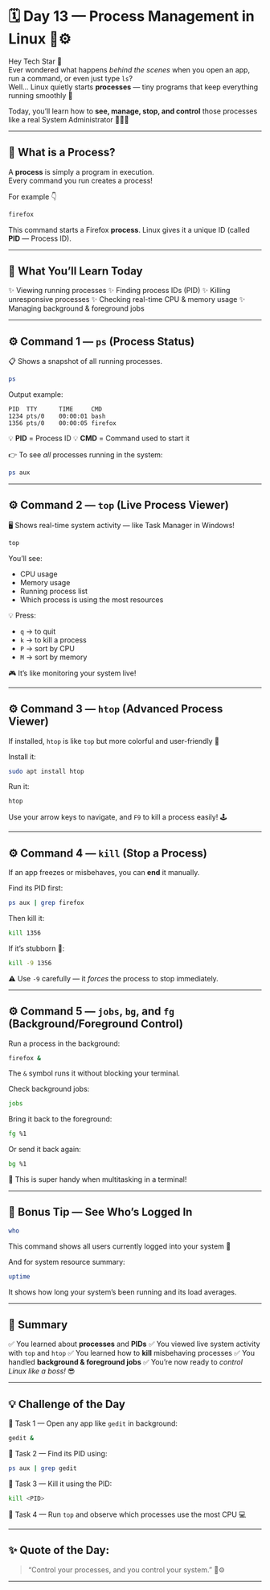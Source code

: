 # 🗓️ **Day 13 — Process Management in Linux 🧠⚙️**

Hey Tech Star 🌟  
Ever wondered what happens *behind the scenes* when you open an app, run a command, or even just type `ls`?  
Well… Linux quietly starts **processes** — tiny programs that keep everything running smoothly 👾  

Today, you’ll learn how to **see, manage, stop, and control** those processes like a real System Administrator 🧑‍💻💪  

---

## 🧠 **What is a Process?**

A **process** is simply a program in execution.  
Every command you run creates a process!  

For example 👇  
```bash
firefox
````

This command starts a Firefox **process**.
Linux gives it a unique ID (called **PID** — Process ID).

---

## 🧩 **What You’ll Learn Today**

✨ Viewing running processes
✨ Finding process IDs (PID)
✨ Killing unresponsive processes
✨ Checking real-time CPU & memory usage
✨ Managing background & foreground jobs

---

## ⚙️ **Command 1 — `ps` (Process Status)**

📋 Shows a snapshot of all running processes.

```bash
ps
```

Output example:

```
PID  TTY      TIME     CMD
1234 pts/0    00:00:01 bash
1356 pts/0    00:00:05 firefox
```

💡 **PID** = Process ID
💡 **CMD** = Command used to start it

👉 To see *all* processes running in the system:

```bash
ps aux
```

---

## ⚙️ **Command 2 — `top` (Live Process Viewer)**

🖥️ Shows real-time system activity — like Task Manager in Windows!

```bash
top
```

You’ll see:

* CPU usage
* Memory usage
* Running process list
* Which process is using the most resources

💡 Press:

* `q` → to quit
* `k` → to kill a process
* `P` → sort by CPU
* `M` → sort by memory

🎮 It’s like monitoring your system live!

---

## ⚙️ **Command 3 — `htop` (Advanced Process Viewer)**

If installed, `htop` is like `top` but more colorful and user-friendly 🌈

Install it:

```bash
sudo apt install htop
```

Run it:

```bash
htop
```

Use your arrow keys to navigate, and `F9` to kill a process easily! 🕹️

---

## ⚙️ **Command 4 — `kill` (Stop a Process)**

If an app freezes or misbehaves, you can **end** it manually.

Find its PID first:

```bash
ps aux | grep firefox
```

Then kill it:

```bash
kill 1356
```

If it’s stubborn 😤:

```bash
kill -9 1356
```

⚠️ Use `-9` carefully — it *forces* the process to stop immediately.

---

## ⚙️ **Command 5 — `jobs`, `bg`, and `fg` (Background/Foreground Control)**

Run a process in the background:

```bash
firefox &
```

The `&` symbol runs it without blocking your terminal.

Check background jobs:

```bash
jobs
```

Bring it back to the foreground:

```bash
fg %1
```

Or send it back again:

```bash
bg %1
```

💬 This is super handy when multitasking in a terminal!

---


## 🧩 **Bonus Tip — See Who’s Logged In**

```bash
who
```

This command shows all users currently logged into your system 👥

And for system resource summary:

```bash
uptime
```

It shows how long your system’s been running and its load averages.

---

## 🏁 **Summary**

✅ You learned about **processes** and **PIDs**
✅ You viewed live system activity with `top` and `htop`
✅ You learned how to **kill** misbehaving processes
✅ You handled **background & foreground jobs**
✅ You’re now ready to *control Linux like a boss!* 😎

---

## 💡 **Challenge of the Day**

🧩 Task 1 — Open any app like `gedit` in background:

```bash
gedit &
```

🧩 Task 2 — Find its PID using:

```bash
ps aux | grep gedit
```

🧩 Task 3 — Kill it using the PID:

```bash
kill <PID>
```

🧩 Task 4 — Run `top` and observe which processes use the most CPU 💻

---

## ✨ **Quote of the Day:**

> “Control your processes, and you control your system.” 🧠⚙️

---
